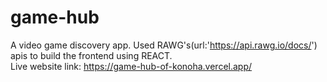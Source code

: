 # game-hub
A video game discovery app. Used RAWG's(url:'https://api.rawg.io/docs/') apis to build the frontend using REACT. <br>
Live website link: https://game-hub-of-konoha.vercel.app/

